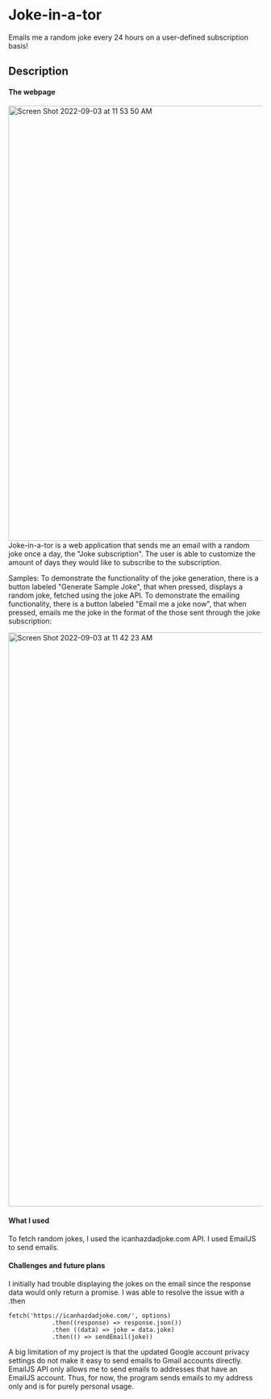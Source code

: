 # Joke-in-a-tor
Emails me a random joke every 24 hours on a user-defined subscription basis!

## Description

#### The webpage
<img width="861" alt="Screen Shot 2022-09-03 at 11 53 50 AM" src="https://user-images.githubusercontent.com/103232379/188282303-a1cd9c97-9fd2-41fe-97c2-c27b501333e5.png">
Joke-in-a-tor is a web application that sends me an email with a random joke once a day, the "Joke subscription". The user is able to customize the amount of days they would like to subscribe to the subscription. 

Samples:
To demonstrate the functionality of the joke generation, there is a button labeled "Generate Sample Joke", that when pressed, displays a random joke, fetched using the joke API. To demonstrate the emailing functionality, there is a button labeled "Email me a joke now", that when pressed, emails me the joke in the format of the those sent through the joke subscription:

<img width="1136" alt="Screen Shot 2022-09-03 at 11 42 23 AM" src="https://user-images.githubusercontent.com/103232379/188282168-4b9dd79a-7fff-4451-86b9-bcba55cf4c62.png">

#### What I used

To fetch random jokes, I used the icanhazdadjoke.com API. 
I used EmailJS to send emails.

#### Challenges and future plans

I initially had trouble displaying the jokes on the email since the response data would only return a promise. I was able to resolve the issue with a .then 
```
fetch('https://icanhazdadjoke.com/', options)
			.then((response) => response.json())
			.then ((data) => joke = data.joke)
			.then(() => sendEmail(joke))
```

A big limitation of my project is that the updated Google account privacy settings do not make it easy to send emails to Gmail accounts directly.
EmailJS API only allows me to send emails to addresses that have an EmailJS account. Thus, for now, the program sends emails to my address only and is for purely personal usage.
